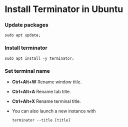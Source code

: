 # Install Terminator in Ubuntu

### Update packages

```shell
sudo apt update;
```

### Install terminator
```shell
sudo apt install -y terminator;
```

### Set terminal name

- **Ctrl+Alt+W** Rename window title.

- **Ctrl+Alt+A** Rename tab title.

- **Ctrl+Alt+X** Rename terminal title.

- You can also launch a new instance with

    ```shell
    terminator --title [title]
    ```
